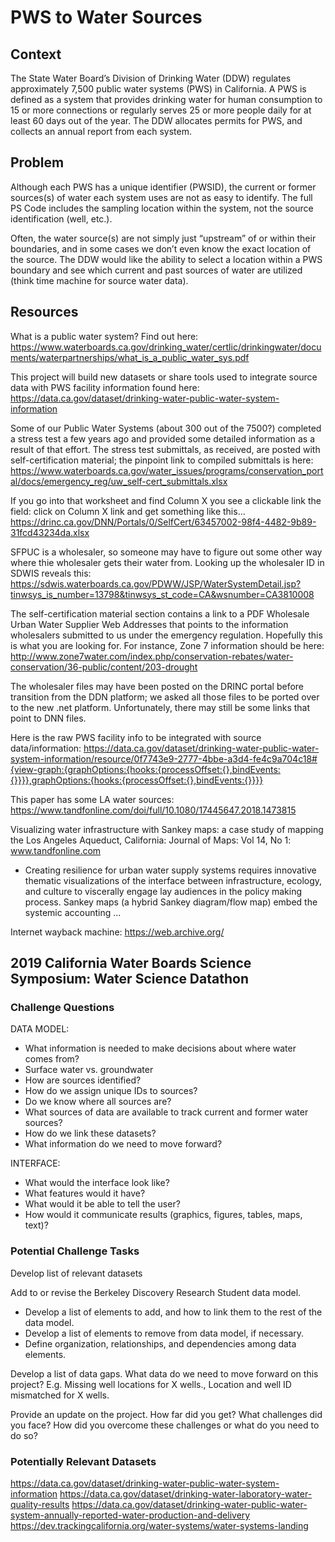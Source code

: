 # PWS to Water Sources

## Context
The State Water Board’s Division of Drinking Water (DDW) regulates approximately 7,500 public water systems (PWS) in California. A PWS is defined as a system that provides drinking water for human consumption to 15 or more connections or regularly serves 25 or more people daily for at least 60 days out of the year. The DDW allocates permits for PWS, and collects an annual report from each system.

## Problem
Although each PWS has a unique identifier (PWSID), the current or former sources(s) of water each system uses are not as easy to identify. The full PS Code includes the sampling location within the system, not the source identification (well, etc.). 

Often, the water source(s) are not simply just “upstream” of or within their boundaries, and in some cases we don’t even know the exact location of the source. The DDW would like the ability to select a location within a PWS boundary and see which current and past sources of water are utilized (think time machine for source water data).

## Resources
What is a public water system? Find out here: https://www.waterboards.ca.gov/drinking_water/certlic/drinkingwater/documents/waterpartnerships/what_is_a_public_water_sys.pdf

This project will build new datasets or share tools used to integrate source data with PWS facility information found here: https://data.ca.gov/dataset/drinking-water-public-water-system-information

Some of our Public Water Systems (about 300 out of the 7500?) completed a stress test a few years ago and provided some detailed information as a result of that effort. The stress test submittals, as received, are posted with self-certification material; the pinpoint link to compiled submittals is here: https://www.waterboards.ca.gov/water_issues/programs/conservation_portal/docs/emergency_reg/uw_self-cert_submittals.xlsx  

If you go into that worksheet and find Column X you see a clickable link the field: click on Column X link and get something like this…
https://drinc.ca.gov/DNN/Portals/0/SelfCert/63457002-98f4-4482-9b89-31fcd43234da.xlsx

SFPUC is a wholesaler, so someone may have to figure out some other way where thie wholesaler gets their water from. Looking up the wholesaler ID in SDWIS reveals this: https://sdwis.waterboards.ca.gov/PDWW/JSP/WaterSystemDetail.jsp?tinwsys_is_number=13798&tinwsys_st_code=CA&wsnumber=CA3810008

The self-certification material section contains a link to a PDF Wholesale Urban Water Supplier Web Addresses that points to the information wholesalers submitted to us under the emergency regulation.  Hopefully this is what you are looking for.  For instance, Zone 7 information should be here: http://www.zone7water.com/index.php/conservation-rebates/water-conservation/36-public/content/203-drought 

The wholesaler files may have been posted on the DRINC portal before transition from the DDN platform; we asked all those files to be ported over to the new .net platform. Unfortunately, there may still be some links that point to DNN files.

Here is the raw PWS facility info to be integrated with source data/information: https://data.ca.gov/dataset/drinking-water-public-water-system-information/resource/0f7743e9-2777-4bbe-a3d4-fe4c9a704c18#{view-graph:{graphOptions:{hooks:{processOffset:{},bindEvents:{}}}},graphOptions:{hooks:{processOffset:{},bindEvents:{}}}}

This paper has some LA water sources: https://www.tandfonline.com/doi/full/10.1080/17445647.2018.1473815
 
Visualizing water infrastructure with Sankey maps: a case study of mapping the Los Angeles Aqueduct, California: Journal of Maps: Vol 14, No 1: www.tandfonline.com
- Creating resilience for urban water supply systems requires innovative thematic visualizations of the interface between infrastructure, ecology, and culture to viscerally engage lay audiences in the policy making process. Sankey maps (a hybrid Sankey diagram/flow map) embed the systemic accounting ...

Internet wayback machine: https://web.archive.org/

## 2019 California Water Boards Science Symposium: Water Science Datathon
### Challenge Questions
DATA MODEL: 
- What information is needed to make decisions about where water comes from?
- Surface water vs. groundwater
- How are sources identified?
- How do we assign unique IDs to sources? 
- Do we know where all sources are?
- What sources of data are available to track current and former water sources? 
- How do we link these datasets? 
- What information do we need to move forward?

INTERFACE: 
- What would the interface look like?
- What features would it have? 
- What would it be able to tell the user? 
- How would it communicate results (graphics, figures, tables, maps, text)?

### Potential Challenge Tasks
Develop list of relevant datasets

Add to or revise the Berkeley Discovery Research Student data model. 
- Develop a list of elements to add, and how to link them to the rest of the data model. 
- Develop a list of elements to remove from data model, if necessary. 
- Define organization, relationships, and dependencies among data elements.

Develop a list of data gaps. What data do we need to move forward on this project? E.g. Missing well locations for X wells., Location and well ID mismatched for X wells.

Provide an update on the project. How far did you get? What challenges did you face? How did you overcome these challenges or what do you need to do so?

### Potentially Relevant Datasets
https://data.ca.gov/dataset/drinking-water-public-water-system-information
https://data.ca.gov/dataset/drinking-water-laboratory-water-quality-results
https://data.ca.gov/dataset/drinking-water-public-water-system-annually-reported-water-production-and-delivery
https://dev.trackingcalifornia.org/water-systems/water-systems-landing

